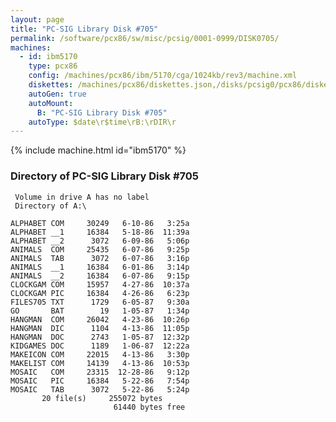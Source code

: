 ```yaml
---
layout: page
title: "PC-SIG Library Disk #705"
permalink: /software/pcx86/sw/misc/pcsig/0001-0999/DISK0705/
machines:
  - id: ibm5170
    type: pcx86
    config: /machines/pcx86/ibm/5170/cga/1024kb/rev3/machine.xml
    diskettes: /machines/pcx86/diskettes.json,/disks/pcsig0/pcx86/diskettes.json
    autoGen: true
    autoMount:
      B: "PC-SIG Library Disk #705"
    autoType: $date\r$time\rB:\rDIR\r
---
```


{% include machine.html id="ibm5170" %}

### Directory of PC-SIG Library Disk #705

     Volume in drive A has no label
     Directory of A:\

    ALPHABET COM     30249   6-10-86   3:25a
    ALPHABET __1     16384   5-18-86  11:39a
    ALPHABET __2      3072   6-09-86   5:06p
    ANIMALS  COM     25435   6-07-86   9:25p
    ANIMALS  TAB      3072   6-07-86   3:16p
    ANIMALS  __1     16384   6-01-86   3:14p
    ANIMALS  __2     16384   6-07-86   9:15p
    CLOCKGAM COM     15957   4-27-86  10:37a
    CLOCKGAM PIC     16384   4-26-86   6:23p
    FILES705 TXT      1729   6-05-87   9:30a
    GO       BAT        19   1-05-87   1:34p
    HANGMAN  COM     26042   4-23-86  10:26p
    HANGMAN  DIC      1104   4-13-86  11:05p
    HANGMAN  DOC      2743   1-05-87  12:32p
    KIDGAMES DOC      1189   1-06-87  12:22a
    MAKEICON COM     22015   4-13-86   3:30p
    MAKELIST COM     14139   4-13-86  10:53p
    MOSAIC   COM     23315  12-28-86   9:12p
    MOSAIC   PIC     16384   5-22-86   7:54p
    MOSAIC   TAB      3072   5-22-86   5:24p
           20 file(s)     255072 bytes
                           61440 bytes free
